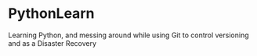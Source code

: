 # PythonLearn
Learning Python, and messing around while using Git to control versioning and as a Disaster Recovery
